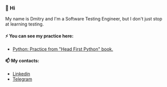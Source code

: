 ### 👋 Hi

My name is Dmitry and I'm a Software Testing Engineer, but I don't just stop at learning testing.

#### ⚡ You can see my practice here:
- <a href="https://github.com/dmitrymashkalo/head_first_python" target="_blank">Python: Practice from "Head First Python" book.</a>

#### 📫 My contacts:
- <a href="https://www.linkedin.com/in/dmitrymashkalo/" target="">Linkedin</a>
- <a href="https://t.me/dmitry_mashkalo" target="">Telegram</a>

<!--
**dmitrymashkalo/dmitrymashkalo** is a ✨ _special_ ✨ repository because its `README.md` (this file) appears on your GitHub profile.

Here are some ideas to get you started:

- 🔭 I’m currently working on ...
- 🌱 I’m currently learning ...
- 👯 I’m looking to collaborate on ...
- 🤔 I’m looking for help with ...
- 💬 Ask me about ...
- 📫 How to reach me: ...
- 😄 Pronouns: ...
- ⚡ Fun fact: ...
-->
